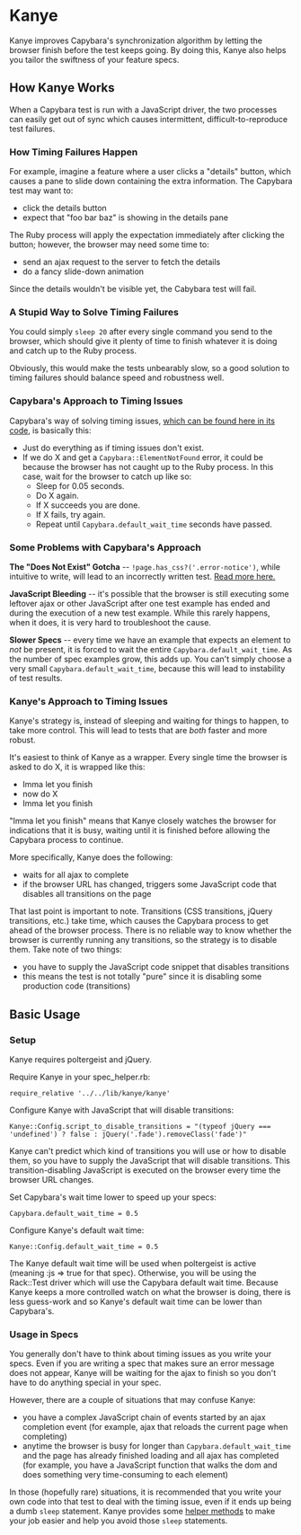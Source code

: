 # Kanye

Kanye improves Capybara's synchronization algorithm by letting the browser finish before the test keeps going.  By doing this, Kanye also helps you tailor the swiftness of your feature specs.



## How Kanye Works

When a Capybara test is run with a JavaScript driver, the two processes can easily get out of sync which causes intermittent, difficult-to-reproduce test failures.

### How Timing Failures Happen

For example, imagine a feature where a user clicks a "details" button, which causes a pane to slide down containing the extra information.  The Capybara test may want to:

  * click the details button
  * expect that "foo bar baz" is showing in the details pane

The Ruby process will apply the expectation immediately after clicking the button; however, the browser may need some time to:

  * send an ajax request to the server to fetch the details
  * do a fancy slide-down animation

Since the details wouldn't be visible yet, the Cabybara test will fail.

### A Stupid Way to Solve Timing Failures

You could simply `sleep 20` after every single command you send to the browser, which should give it plenty of time to finish whatever it is doing and catch up to the Ruby process.

Obviously, this would make the tests unbearably slow, so a good solution to timing failures should balance speed and robustness well.

### Capybara's Approach to Timing Issues

Capybara's way of solving timing issues, [which can be found here in its code](https://github.com/jnicklas/capybara/blob/2.4.4/lib/capybara/node/base.rb#L43), is basically this:

  * Just do everything as if timing issues don't exist.
  * If we do X and  get a `Capybara::ElementNotFound` error, it could be because the browser has not caught up to the Ruby process.  In this case, wait for the browser to catch up like so:
    * Sleep for 0.05 seconds.
    * Do X again.
    * If X succeeds you are done.
    * If X fails, try again.
    * Repeat until `Capybara.default_wait_time` seconds have passed.

### Some Problems with Capybara's Approach

**The "Does Not Exist" Gotcha** -- `!page.has_css?('.error-notice')`, while intuitive to write, will lead to an incorrectly written test. [Read more here.](https://github.com/jnicklas/capybara#asynchronous-javascript-ajax-and-friends)

**JavaScript Bleeding** -- it's possible that the browser is still executing some leftover ajax or other JavaScript after one test example has ended and during the execution of a new test example.  While this rarely happens, when it does, it is very hard to troubleshoot the cause.

**Slower Specs** -- every time we have an example that expects an element to *not* be present, it is forced to wait the entire `Capybara.default_wait_time`.  As the number of spec examples grow, this adds up.  You can't simply choose a very small `Capybara.default_wait_time`, because this will lead to instability of test results.

### Kanye's Approach to Timing Issues

Kanye's strategy is, instead of sleeping and waiting for things to happen, to take more control.  This will lead to tests that are *both* faster and more robust.

It's easiest to think of Kanye as a wrapper.  Every single time the browser is asked to do X, it is wrapped like this:

  * Imma let you finish
  * now do X
  * Imma let you finish

"Imma let you finish" means that Kanye closely watches the browser for indications that it is busy, waiting until it is finished before allowing the Capybara process to continue.

More specifically, Kanye does the following:

  * waits for all ajax to complete
  * if the browser URL has changed, triggers some JavaScript code that disables all transitions on the page

That last point is important to note.  Transitions (CSS transitions, jQuery transitions, etc.) take time, which causes the Capybara process to get ahead of the browser process.  There is no reliable way to know whether the browser is currently running any transitions, so the strategy is to disable them.  Take note of two things:

  * you have to supply the JavaScript code snippet that disables transitions
  * this means the test is not totally "pure" since it is disabling some production code (transitions)



## Basic Usage

### Setup

Kanye requires poltergeist and jQuery.

Require Kanye in your spec_helper.rb:

    require_relative '../../lib/kanye/kanye'

Configure Kanye with JavaScript that will disable transitions:

    Kanye::Config.script_to_disable_transitions = "(typeof jQuery === 'undefined') ? false : jQuery('.fade').removeClass('fade')"

Kanye can't predict which kind of transitions you will use or how to disable them, so you have to supply the JavaScript that will disable transitions.  This transition-disabling JavaScript is executed on the browser every time the browser URL changes.

Set Capybara's wait time lower to speed up your specs:

    Capybara.default_wait_time = 0.5

Configure Kanye's default wait time:

    Kanye::Config.default_wait_time = 0.5

The Kanye default wait time will be used when poltergeist is active (meaning :js => true for that spec).  Otherwise, you will be using the Rack::Test driver which will use the Capybara default wait time.  Because Kanye keeps a more controlled watch on what the browser is doing, there is less guess-work and so Kanye's default wait time can be lower than Capybara's.

### Usage in Specs

You generally don't have to think about timing issues as you write your specs.  Even if you are writing a spec that makes sure an error message does not appear, Kanye will be waiting for the ajax to finish so you don't have to do anything special in your spec.

However, there are a couple of situations that may confuse Kanye:

  * you have a complex JavaScript chain of events started by an ajax completion event (for example, ajax that reloads the current page when completing)
  * anytime the browser is busy for longer than `Capybara.default_wait_time` and the page has already finished loading and all ajax has completed (for example, you have a JavaScript function that walks the dom and does something very time-consuming to each element)

In those (hopefully rare) situations, it is recommended that you write your own code into that test to deal with the timing issue, even if it ends up being a dumb `sleep` statement.  Kanye provides some [helper methods](driver_helpers.rb) to make your job easier and help you avoid those `sleep` statements.

